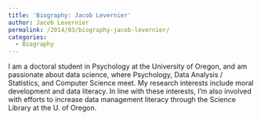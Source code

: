 ```yaml
---
title: 'Biography: Jacob Levernier'
author: Jacob Levernier
permalink: /2014/03/biography-jacob-levernier/
categories:
  - Biography
---
```

I am a doctoral student in Psychology at the University of Oregon, and am passionate about data science, where Psychology, Data Analysis / Statistics, and Computer Science meet. My research interests include moral development and data literacy. In line with these interests, I&#8217;m also involved with efforts to increase data management literacy through the Science Library at the U. of Oregon.
